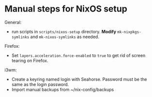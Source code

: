 # Manual steps for NixOS setup

General:
- run scripts in `scripts/nixos-setup` directory.
  __Modify__ `mk-nixpkgs-symlinks` and `mk-nixos-symlinks` as needed.

Firefox:
- Set `layers.acceleration.force-enabled` to `true` to get rid of screen tearing on Firefox.

i3wm:
- Create a keyring named login with Seahorse. Password must be the same as the login password.
- Import manual backups from ~/nix-config/backups

